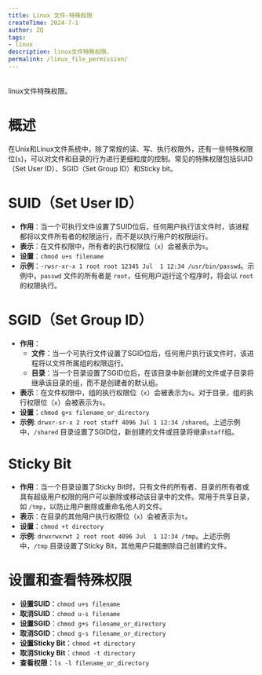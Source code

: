 ```yaml
---
title: Linux 文件-特殊权限
createTime: 2024-7-1
author: ZQ
tags:
- linux
description: linux文件特殊权限。
permalink: /linux_file_permission/
---
```

<br> linux文件特殊权限。
<!-- more -->

# 概述

在Unix和Linux文件系统中，除了常规的读、写、执行权限外，还有一些特殊权限位(`s`)，可以对文件和目录的行为进行更细粒度的控制。常见的特殊权限包括SUID（Set User ID）、SGID（Set Group ID）和Sticky bit。

# SUID（Set User ID）

- **作用**：当一个可执行文件设置了SUID位后，任何用户执行该文件时，该进程都将以文件所有者的权限运行，而不是以执行用户的权限运行。
- **表示**：在文件权限中，所有者的执行权限位（`x`）会被表示为`s`。
- **设置**：`chmod u+s filename`
- **示例**：`-rwsr-xr-x 1 root root 12345 Jul  1 12:34 /usr/bin/passwd`。示例中，`passwd` 文件的所有者是 `root`，任何用户运行这个程序时，将会以 `root` 的权限执行。

# SGID（Set Group ID）

- **作用**：
    - **文件**：当一个可执行文件设置了SGID位后，任何用户执行该文件时，该进程将以文件所属组的权限运行。
    - **目录**：当一个目录设置了SGID位后，在该目录中新创建的文件或子目录将继承该目录的组，而不是创建者的默认组。
- **表示**：在文件权限中，组的执行权限位（`x`）会被表示为`s`。对于目录，组的执行权限位（`x`）会被表示为`s`。
- **设置**：`chmod g+s filename_or_directory`
- **示例**:  `drwxr-sr-x 2 root staff 4096 Jul 1 12:34 /shared`。上述示例中，`/shared` 目录设置了SGID位，新创建的文件或目录将继承`staff`组。

 # Sticky Bit
 
- **作用**：当一个目录设置了Sticky Bit时，只有文件的所有者、目录的所有者或具有超级用户权限的用户可以删除或移动该目录中的文件。常用于共享目录，如 `/tmp`，以防止用户删除或重命名他人的文件。
- **表示**：在目录的其他用户执行权限位（`x`）会被表示为`t`。
- **设置**：`chmod +t directory`
- **示例**: `drwxrwxrwt 2 root root 4096 Jul  1 12:34 /tmp`。上述示例中，`/tmp` 目录设置了Sticky Bit，其他用户只能删除自己创建的文件。

# 设置和查看特殊权限

- **设置SUID**：`chmod u+s filename`
- **取消SUID**：`chmod u-s filename`
- **设置SGID**：`chmod g+s filename_or_directory`
- **取消SGID**：`chmod g-s filename_or_directory`
- **设置Sticky Bit**：`chmod +t directory`
- **取消Sticky Bit**：`chmod -t directory`
- **查看权限**：`ls -l filename_or_directory`
